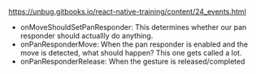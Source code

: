 https://unbug.gitbooks.io/react-native-training/content/24_events.html

* onMoveShouldSetPanResponder: This determines whether our pan responder should actuallly do anything.
* onPanResponderMove: When the pan responder is enabled and the move is detected, what should happen? This one gets called a lot.
* onPanResponderRelease: When the gesture is released/completed

